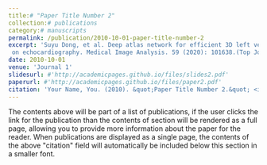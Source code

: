 ```yaml
---
title:# "Paper Title Number 2"
collection:# publications
category:# manuscripts
permalink: /publication/2010-10-01-paper-title-number-2
excerpt: 'Suyu Dong, et al. Deep atlas network for efficient 3D left ventricle segmentation
 on echocardiography. Medical Image Analysis. 59 (2020): 101638.(Top Journal; IF=13.8),[Citations>30]'
date: 2010-10-01
venue: 'Journal 1'
slidesurl: #'http://academicpages.github.io/files/slides2.pdf'
paperurl: #'http://academicpages.github.io/files/paper2.pdf'
citation: 'Your Name, You. (2010). &quot;Paper Title Number 2.&quot; <i>Journal 1</i>. 1(2).'
---
```


The contents above will be part of a list of publications, if the user clicks the link for the publication than the contents of section will be rendered as a full page, allowing you to provide more information about the paper for the reader. When publications are displayed as a single page, the contents of the above "citation" field will automatically be included below this section in a smaller font.
